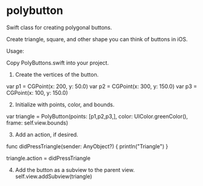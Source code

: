 # polybutton
Swift class for creating polygonal buttons.

Create triangle, square, and other shape you can think of buttons in iOS.

Usage:

Copy PolyButtons.swift into your project.
1. Create the vertices of the button.

var p1 = CGPoint(x: 200, y: 50.0)
var p2 = CGPoint(x: 300, y: 150.0)
var p3 = CGPoint(x: 100, y: 150.0)

2. Initialize with points, color, and bounds.

var triangle = PolyButton(points: [p1,p2,p3,], color: UIColor.greenColor(), frame: self.view.bounds)

3. Add an action, if desired.

func didPressTriangle(sender: AnyObject?) {
 println("Triangle")
}

triangle.action = didPressTriangle

4. Add the button as a subview to the parent view.
self.view.addSubview(triangle)
